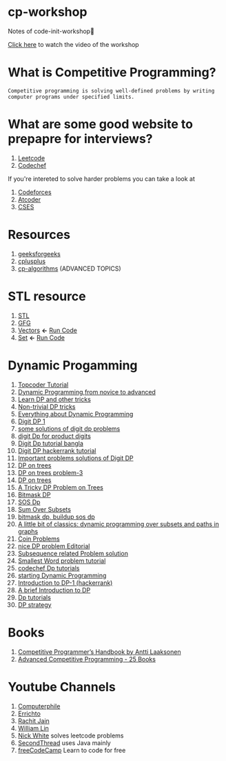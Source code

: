 # cp-workshop
Notes of code-init-workshop📝

[Click here](https://youtu.be/JVE3-sxTcaM) to watch the video of the workshop

# What is Competitive Programming?
```
Competitive programming is solving well-defined problems by writing computer programs under specified limits.
```

# What are some good website to prepapre for interviews?
 1) [Leetcode](https://www.codechef.com/)
 2) [Codechef](https://leetcode.com/)

If you're intereted to solve harder problems you can take a look at 
1) [Codeforces](https://codeforces.com/)
2) [Atcoder](https://atcoder.jp/)
3) [CSES](https://cses.fi/problemset/)

# Resources
1) [geeksforgeeks](https://www.geeksforgeeks.org/)
2) [cplusplus](https://www.cplusplus.com/doc/tutorial/)
3) [cp-algorithms](https://cp-algorithms.com/) (ADVANCED TOPICS)

# STL resource
1) [STL](http://www.martinbroadhurst.com/stl/table_of_contents.html)
2) [GFG](https://www.geeksforgeeks.org/the-c-standard-template-library-stl/)
3) [Vectors](https://github.com/rajathpi/cp-workshop/blob/main/vector.cpp)  **<-**  [Run Code](https://ideone.com/71rAMc)
4) [Set](https://github.com/rajathpi/cp-workshop/blob/main/SET%20.cpp)  **<-**  [Run Code](https://ideone.com/6xKNNx)

# Dynamic Progamming

1) [Topcoder Tutorial](https://www.topcoder.com/community/competitive-programming/tutorials/dynamic-programming-from-novice-to-advanced/)
2) [Dynamic Programming,from novice to advanced](https://www.cnblogs.com/drizzlecrj/archive/2007/10/26/939159.html)
3) [Learn DP and other tricks](https://www.codechef.com/certification/data-structures-and-algorithms/prepare#foundation)
4) [Non-trivial DP tricks](https://codeforces.com/blog/entry/47764)
5) [Everything about Dynamic Programming](https://codeforces.com/blog/entry/43256)
6) [Digit DP 1](https://codeforces.com/blog/entry/53960)
7) [some solutions of digit dp problems](https://codeforces.com/blog/entry/7221)
8) [digit Dp for product digits](https://codeforces.com/blog/entry/53286)
9) [Digit Dp tutorial bangla](http://shakilcompetitiveprogramming.blogspot.com/2015/09/digit-dp.html)
10) [Digit DP hackerrank tutorial](https://www.hackerrank.com/topics/digit-dp)
11) [Important problems solutions of Digit DP](http://gautamdegitdp.blogspot.com/)
12) [DP on trees](https://codeforces.com/blog/entry/20935)
13) [DP on trees problem-3](https://codeforces.com/blog/entry/63257)
14) [DP on trees](https://www.commonlounge.com/discussion/8573ee40c4cb4673824c867715a5bc7b)
15) [A Tricky DP Problem on Trees](http://rachitiitr.blogspot.com/2017/05/a-tricky-dp-problem-on-trees.html)
16) [Bitmask DP](https://www.hackerearth.com/practice/algorithms/dynamic-programming/bit-masking/tutorial/)
17) [SOS Dp](https://codeforces.com/blog/entry/45223)
18) [Sum Over Subsets](https://www.geeksforgeeks.org/sum-subsets-dynamic-programming/)
19) [bitmask dp, buildup sos dp](https://algowarehouse.blogspot.com/2018/01/bitmask-dp-buildup-to-sos-dp-pt-2.html)
20) [A little bit of classics: dynamic programming over subsets and paths in graphs](https://codeforces.com/blog/entry/337)
21) [Coin Problems](https://writeoption.medium.com/coin-problem-lets-code-2-0-83b607bdcfdc)
22) [nice DP problem Editorial](https://medium.com/spidernitt/problem-c-codeforces-round-455-293ac65c10d6)
23) [Subsequence related Problem solution](https://writeoption.medium.com/subsequence-of-length-3-2766e834303b)
24) [Smallest Word problem tutorial](https://medium.com/spidernitt/smallest-word-e98611c09555)
25) [codechef Dp tutorials](https://www.codechef.com/wiki/tutorial-dynamic-programming)
26) [starting Dynamic Programming](https://www.quora.com/How-can-one-start-solving-dynamic-programming-problems)
27) [Introduction to DP-1 (hackerrank)](https://www.hackerearth.com/practice/algorithms/dynamic-programming/introduction-to-dynamic-programming-1/tutorial/)
28) [A brief Introduction to DP](https://drive.google.com/file/d/1K68sWVc5e4MnyACr2i5sLKWIhShn638S/view)
29) [Dp tutorials](https://www.vplanetcoding.com/course2#698A)
30) [DP strategy](https://www.quora.com/How-can-I-be-perfect-in-dynamic-programming-How-should-I-practice/answer/Bohdan-Pryshchenko?ch=10&share=9a742611&srid=DDSy)


# Books
1) [Competitive Programmer’s Handbook by Antti Laaksonen](https://cses.fi/book/book.pdf)
2) [Advanced Competitive Programming - 25 Books](https://archive.org/details/advanced-competitive-programming/Advanced-Data-Structure)

# Youtube Channels
1) [Computerphile](https://www.youtube.com/user/Computerphile)
2) [Errichto](https://www.youtube.com/channel/UCBr_Fu6q9iHYQCh13jmpbrg)
3) [Rachit Jain](https://www.youtube.com/channel/UC9fDC_eBh9e_bogw87DbGKQ)
4) [William Lin](https://www.youtube.com/channel/UCKuDLsO0Wwef53qdHPjbU2Q)
5) [Nick White](https://www.youtube.com/channel/UC1fLEeYICmo3O9cUsqIi7HA) solves leetcode problems
6) [SecondThread](https://www.youtube.com/channel/UCXbCohpE9IoVQUD2Ifg1d1g) uses Java mainly
7) [freeCodeCamp](https://www.youtube.com/channel/UC8butISFwT-Wl7EV0hUK0BQ) Learn to code for free


